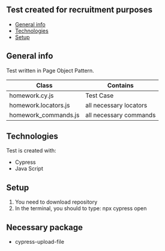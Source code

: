 ## Test created for recruitment purposes
* [General info](#general-info)
* [Technologies](#technologies)
* [Setup](#setup)

## General info
Test written in Page Object Pattern. 

| Class | Contains | 
| --- | --- |
| homework.cy.js| Test Case
| homework.locators.js | all necessary locators |
| homework_commands.js | all necessary commands |
	
## Technologies
Test is created with:
* Cypress
* Java Script
	
## Setup
1. You need to download repository
2. In the terminal, you should to type: npx cypress open

## Necessary package
* cypress-upload-file
